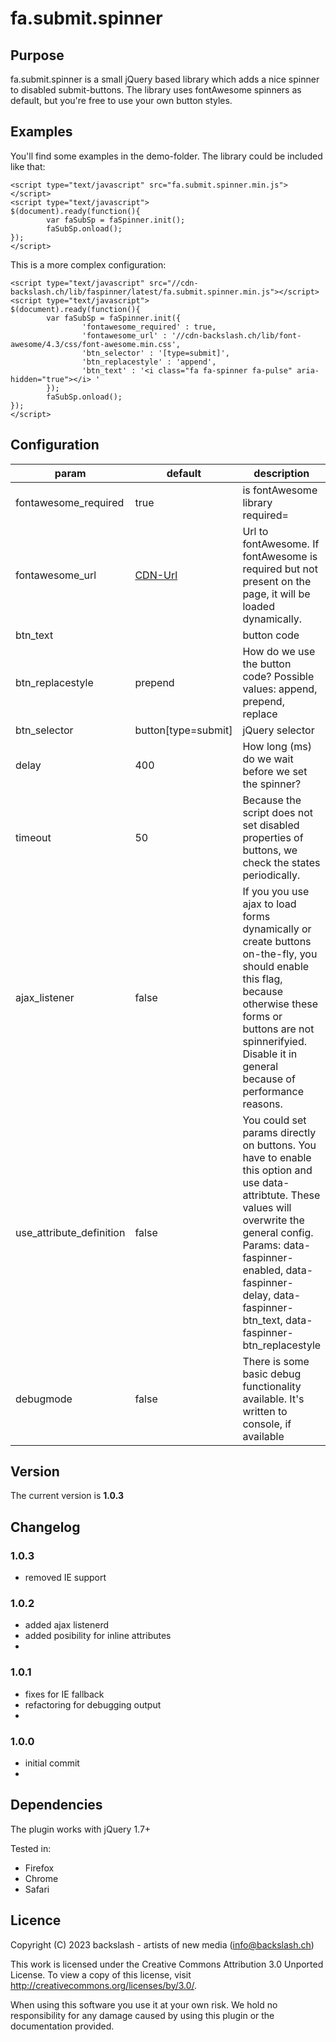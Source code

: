 # fa.submit.spinner
## Purpose
fa.submit.spinner is a small jQuery based library which adds a nice spinner to disabled submit-buttons. The library uses fontAwesome spinners as default, but you're free to use your own button styles.

## Examples
You'll find some examples in the demo-folder.
The library could be included like that:
```
<script type="text/javascript" src="fa.submit.spinner.min.js"></script>
<script type="text/javascript">
$(document).ready(function(){
        var faSubSp = faSpinner.init();
        faSubSp.onload();
});
</script>
```
This is a more complex configuration:
```
<script type="text/javascript" src="//cdn-backslash.ch/lib/faspinner/latest/fa.submit.spinner.min.js"></script>
<script type="text/javascript">
$(document).ready(function(){
        var faSubSp = faSpinner.init({
                'fontawesome_required' : true,
                'fontawesome_url' : '//cdn-backslash.ch/lib/font-awesome/4.3/css/font-awesome.min.css',
                'btn_selector' : '[type=submit]',
                'btn_replacestyle' : 'append',
                'btn_text' : '<i class="fa fa-spinner fa-pulse" aria-hidden="true"></i> '
        });
        faSubSp.onload();
});
</script>
```


## Configuration
| param |	default |	description |
|----- | ------- | --------- |
| fontawesome_required |	true |	is fontAwesome library required= |
| fontawesome_url |	[CDN-Url](https://ext.cdn-backslash.ch/lib/font-awesome/4.7/css/font-awesome.min.css) |	Url to fontAwesome. If fontAwesome is required but not present on the page, it will be loaded dynamically. |
| btn_text |	<i class="fa fa-spinner fa-pulse"></i> |	button code |
| btn_replacestyle |	prepend |	How do we use the button code? Possible values: append, prepend, replace |
| btn_selector |	button[type=submit] |	jQuery selector |
| delay |	400 |	How long (ms) do we wait before we set the spinner? |
| timeout |	50 	| Because the script does not set disabled properties of buttons, we check the states periodically.|
| ajax_listener |	false | If you you use ajax to load forms dynamically or create buttons on-the-fly, you should enable this flag, because otherwise these forms or buttons are not spinnerifyied. Disable it in general because of performance reasons.|
| use_attribute_definition |	false | You could set params directly on buttons. You have to enable this option and use data-attribtute. These values will overwrite the general config. Params: data-faspinner-enabled, data-faspinner-delay, data-faspinner-btn_text, data-faspinner-btn_replacestyle |
| debugmode |	false |	There is some basic debug functionality available. It's written to console, if available|

## Version
The current version is **1.0.3**
## Changelog
### 1.0.3
- removed IE support
### 1.0.2
- added ajax listenerd
- added posibility for inline attributes
- 
### 1.0.1
- fixes for IE fallback
- refactoring for debugging output
- 
### 1.0.0
- initial commit
- 
## Dependencies
The plugin works with jQuery 1.7+

Tested in:
* Firefox
* Chrome
* Safari

## Licence
Copyright (C) 2023 backslash - artists of new media (info@backslash.ch)

This work is licensed under the Creative Commons
Attribution 3.0 Unported License. To view a copy
of this license, visit
http://creativecommons.org/licenses/by/3.0/.
 
When using this software you use it at your own risk. We hold
no responsibility for any damage caused by using this plugin
or the documentation provided.
